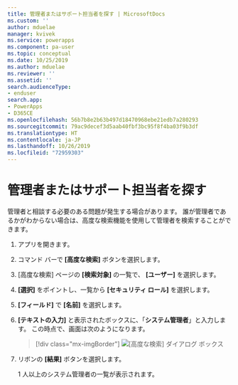 ```yaml
---
title: 管理者またはサポート担当者を探す | MicrosoftDocs
ms.custom: ''
author: mduelae
manager: kvivek
ms.service: powerapps
ms.component: pa-user
ms.topic: conceptual
ms.date: 10/25/2019
ms.author: mduelae
ms.reviewer: ''
ms.assetid: ''
search.audienceType:
- enduser
search.app:
- PowerApps
- D365CE
ms.openlocfilehash: 56b7b8e2b63b497d18470968ebe21edb7a280293
ms.sourcegitcommit: 79ac9decef3d5aab40fbf3bc95f8f4ba03f9b3df
ms.translationtype: HT
ms.contentlocale: ja-JP
ms.lasthandoff: 10/26/2019
ms.locfileid: "72959303"
---
```

# <a name="find-your-administrator-or-support-person"></a>管理者またはサポート担当者を探す 

管理者と相談する必要のある問題が発生する場合があります。 誰が管理者であるかがわからない場合は、高度な検索機能を使用して管理者を検索することができます。  
  
1. アプリを開きます。  
  
2. コマンド バーで **[高度な検索]** ボタンを選択します。
  
3. [高度な検索] ページの **[検索対象]** の一覧で、 **[ユーザー]** を選択します。  
  
4. **[選択]** をポイントし、一覧から **[セキュリティ ロール]** を選択します。  
  
5. **[フィールド]** で **[名前]** を選択します。  
  
6. **[テキストの入力]** と表示されたボックスに、「**システム管理者**」と入力します。 この時点で、画面は次のようになります。  
     
   > [!div class="mx-imgBorder"]
   > ![[高度な検索] ダイアログ ボックス](media/find-admnistrator-advanced-find-complete.png "[高度な検索] ダイアログ ボックス")  
  
7. リボンの **[結果]** ボタンを選択します。  
  
   1 人以上のシステム管理者の一覧が表示されます。  
  
